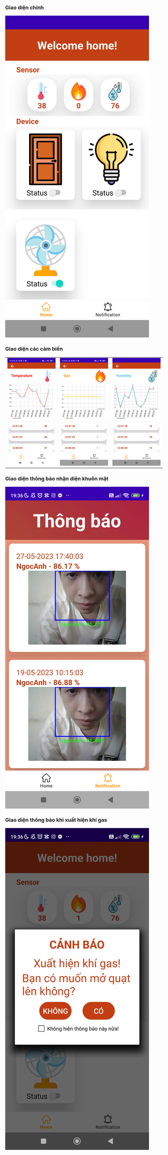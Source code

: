 <h3> Giao diện chính </h3>

<img src="./img_md/z4400735444564_82bf9e906fa94a1b13604e46aac47182.jpg" width="" height="">

<h3> Giao diện các cảm biến </h3>

| | | |
|---|---|---|
| ![Image 1](./img_md/z4400735417407_a98ac438726614e0da925c72eff64e7f.jpg) | ![Image 2](./img_md/z4400735419516_466a3519e9fcf5ede67c5a9a1afc9622.jpg) | ![Image 3](./img_md/z4400735434068_3ac9b892277b9e45f648cd82cc45b64e.jpg) |

<h3> Giao diện thông báo nhận diện khuôn mặt </h3>

<img src="./img_md/z4400735444563_ece371cbb9e789273951349071d2b2be.jpg" width="" height="">

<h3> Giao diện thông báo khi xuất hiện khí gas </h3>

<img src="./img_md/z4400735436232_6297f6932099e0bb8285690c88f14b2d.jpg" width="" height="">

